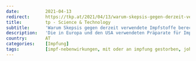 ```yaml
---
date:          2021-04-13
redirect:      https://tkp.at/2021/04/13/warum-skepsis-gegen-derzeit-verwendete-impfstoffe-berechtigt-ist/
title:         tp - Science & Technology
subtitle:      'Warum Skepsis gegen derzeit verwendete Impfstoffe berechtigt ist'
description:   'Die in Europa und den USA verwendeten Präparate für Impfungen gegen das Coronavirus sind experimentell, nicht wirklich erprobt und verursachen enorm viele Nebenwirkungen und Todesfälle. Gerade eben haben die USA die Verwendung des Präparates von Johnson & Johnson ausgesetzt nachdem wieder bei sechs Frauen zwischen 18 und 48 Jahren Blutgerinnsel aufgetreten sind und eine gestorben …'
country:       AT
categories:    [Impfung]
tags:          [impf-nebenwirkungen, mit oder an impfung gestorben, johnson & johnson]
---
```

